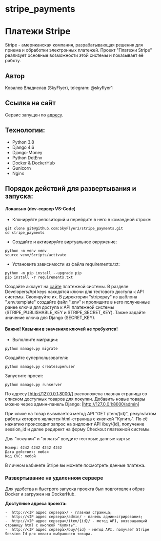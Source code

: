 # stripe_payments
# Платежи Stripe

Stripe - американская компания, разрабатывающая решения для приема и обработки электронных платежей.
Проект "Платежи Stripe" реализует основные возможности этой системы и показывает её работу.

## Автор
Ковалев Владислав (SkyFlyer), telegram: @skyflyer1

## Ссылка на сайт
Сервис запущен по [адресу](http://158.160.4.20/).

## Технологии:
* Python 3.8
* Django 4.6
* Django-Money
* Python DotEnv
* Docker & DockerHub
* Gunicorn
* Nginx

## Порядок действий для развертывания и запуска:

#### Локально (dev-сервер VS-Code)

* Клонируйте репозиторий и перейдите в него в командной строке:
```
git clone git@github.com:SkyFlyer2/stripe_payments.git
cd stripe_payments
```
* Cоздайте и активируйте виртуальное окружение:

```
python -m venv venv
source venv/Scripts/activate
```
* Установите зависимости из файла requirements.txt:
```
python -m pip install --upgrade pip
pip install -r requirements.txt
```

Создайте аккаунт на [сайте](https://dashboard.stripe.com/register) платежной системы.
В разделе Developers/Api keys находятся ключи для тестового доступа к API системы. Скопируйте их.
В директории "stripepay" из шаблона ".env.template" создайте файл ".env" и пропишите в него полученные ранее ключи для доступа к API платежной системы (STRIPE_PUBLISHABLE_KEY и STRIPE_SECRET_KEY).
Также задайте значение ключа для Django (SECRET_KEY).
#### Важно! Кавычки в значениях ключей не требуются!

* Выполните миграции:
```
python manage.py migrate
```
Создайте суперпользователя:
```
python manage.py createsuperuser
```
Запустите проект:
```
python manage.py runserver
```

По адресу [http://127.0.0.1:8000/] расположена главная страница со списком доступных товаров для покупки. Добавить новые товары можно через админ-панель Django: [http://127.0.0.1:8000/admin]

При клике на товар вызывается метод API "GET /item/{id}", результатом работы которого является html-страница с кнопкой "Купить". По её нажатию происходит запрос на эндпоинт API /buy/{id}, получение session_id и далее редирект на форму Checkout платежной системы.

Для "покупки" и "оплаты" введите тестовые данные карты:
```
Номер: 4242 4242 4242 4242
Дата действия: любая
Код CVC: любой
```

В личном кабинете Stripe вы можете посмотреть данные платежа.

### Развертывание на удаленном сервере

Для удобства и быстрого запуска проекта был подготовлен образ Docker и загружен на DockerHub.




**Доступные адреса проекта:**

    -  http://<IP адрес сервера>/ - главная страница;
    -  http://<IP адрес сервера>/admin/ - панель администрирования;
    -  http://<IP адрес сервера>/item/{id}/ - метод API, возвращающий страницу html с кнопкой "Купить".
    -  http://<IP адрес сервера>/buy/{id} - метод API, получает Stripe Session Id для оплаты выбранного товара.

